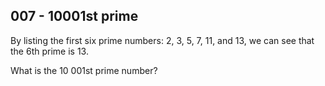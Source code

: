 007 - 10001st prime
-------------------

By listing the first six prime numbers: 2, 3, 5, 7, 11, and 13, we can see that
the 6th prime is 13.

What is the 10 001st prime number?

